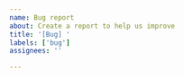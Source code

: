 ```yaml
---
name: Bug report
about: Create a report to help us improve
title: '[Bug] '
labels: ['bug']
assignees: ''

---
```

